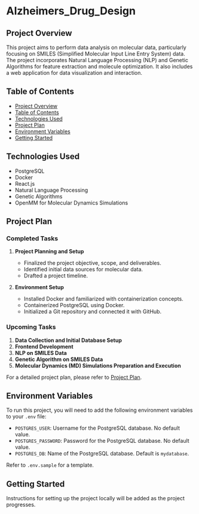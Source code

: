 # Alzheimers_Drug_Design

## Project Overview

This project aims to perform data analysis on molecular data, particularly focusing on SMILES (Simplified Molecular Input Line Entry System) data. The project incorporates Natural Language Processing (NLP) and Genetic Algorithms for feature extraction and molecule optimization. It also includes a web application for data visualization and interaction.

## Table of Contents

- [Project Overview](#project-overview)
- [Table of Contents](#table-of-contents)
- [Technologies Used](#technologies-used)
- [Project Plan](#project-plan)
- [Environment Variables](#environment-variables)
- [Getting Started](#getting-started)

## Technologies Used

- PostgreSQL
- Docker
- React.js
- Natural Language Processing
- Genetic Algorithms
- OpenMM for Molecular Dynamics Simulations

## Project Plan

### Completed Tasks

1. **Project Planning and Setup**
    - Finalized the project objective, scope, and deliverables.
    - Identified initial data sources for molecular data.
    - Drafted a project timeline.

2. **Environment Setup**
    - Installed Docker and familiarized with containerization concepts.
    - Containerized PostgreSQL using Docker.
    - Initialized a Git repository and connected it with GitHub.

### Upcoming Tasks

1. **Data Collection and Initial Database Setup**
2. **Frontend Development**
3. **NLP on SMILES Data**
4. **Genetic Algorithm on SMILES Data**
5. **Molecular Dynamics (MD) Simulations Preparation and Execution**

For a detailed project plan, please refer to [Project Plan](Project_Plan.md).

## Environment Variables

To run this project, you will need to add the following environment variables to your `.env` file:

- `POSTGRES_USER`: Username for the PostgreSQL database. No default value.
- `POSTGRES_PASSWORD`: Password for the PostgreSQL database. No default value.
- `POSTGRES_DB`: Name of the PostgreSQL database. Default is `mydatabase`.

Refer to `.env.sample` for a template.

## Getting Started

Instructions for setting up the project locally will be added as the project progresses.